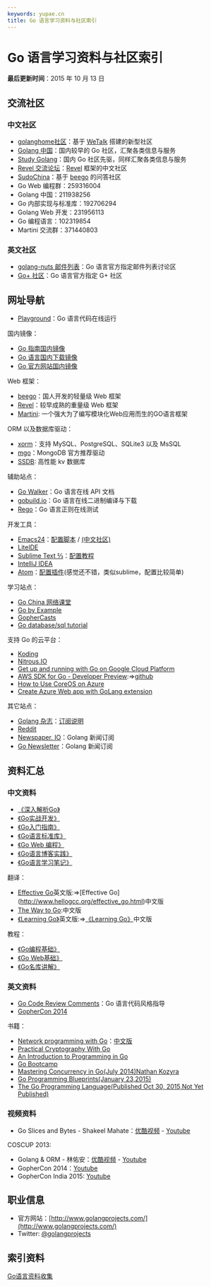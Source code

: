 ```yaml
---
keywords: yupae.cn
title: Go 语言学习资料与社区索引
---
```


# Go 语言学习资料与社区索引      

**最后更新时间**：2015 年 10 月 13 日

## 交流社区

### 中文社区

*   [golanghome社区](http://golanghome.com/)：基于 [WeTalk](https://github.com/beego/wetalk) 搭建的新型社区
*   [Golang 中国](http://www.golangtc.com/)：国内较早的 Go 社区，汇聚各类信息与服务
*   [Study Golang](http://studygolang.com/)：国内 Go 社区先驱，同样汇聚各类信息与服务
*   [Revel 交流论坛](http://gorevel.cn/)：[Revel](https://github.com/revel/revel) 框架的中文社区
*   [SudoChina](http://www.sudochina.com/)：基于 [beego](http://beego.me/) 的问答社区
*   Go Web 编程群：259316004
*   Golang 中国：211938256
*   Go 内部实现与标准库：192706294
*   Golang Web 开发：231956113
*   Go 编程语言：102319854
*   Martini 交流群：371440803

### 英文社区

*   [golang-nuts 邮件列表](https://groups.google.com/forum/#!forum/golang-nuts)：Go 语言官方指定邮件列表讨论区
*   [Go+ 社区](https://plus.google.com/u/0/communities/114112804251407510571)：Go 语言官方指定 G+ 社区

## 网址导航

*   [Playground](http://play.golang.org)：Go 语言代码在线运行


国内镜像：

*   [Go 指南国内镜像](http://tour.golangtc.com/)
*   [Go 语言国内下载镜像](http://www.golangtc.com/download)
*   [Go 官方网站国内镜像](http://docs.studygolang.com/)


Web 框架：

*   [beego](http://beego.me/)：国人开发的轻量级 Web 框架
*   [Revel](https://github.com/revel/revel)：较早成熟的重量级 Web 框架
*   [Martini](https://github.com/go-martini/martini): 一个强大为了编写模块化Web应用而生的GO语言框架


ORM 以及数据库驱动：

*   [xorm](https://github.com/go-xorm/xorm)：支持 MySQL、PostgreSQL、SQLite3 以及 MsSQL
*   [mgo](http://labix.org/mgo)：MongoDB 官方推荐驱动
*   [SSDB](http://www.ideawu.com/ssdb/zh_cn/): 高性能 kv 数据库


辅助站点：

*   [Go Walker](https://gowalker.org)：Go 语言在线 API 文档
*   [gobuild.io](http://gobuild.io/)：Go 语言在线二进制编译与下载
*   [Rego](http://regoio.herokuapp.com/)：Go 语言正则在线测试


开发工具：

*   [Emacs24](http://ftp.gnu.org/gnu/emacs/)：[配置脚本](https://github.com/wackonline/hack/blob/master/install-mint-dev/install-emacs.d.sh) / [(中文社区)](http://emacser.com/)
*   [LiteIDE](https://github.com/visualfc/liteide)
*   [Sublime Text 2⁄3](http://sublimetext.com)：[配置教程](http://my.oschina.net/Obahua/blog/110767)
*   [IntelliJ IDEA](http://www.jetbrains.com/idea/)
*   [Atom](https://atom.io)：[配置插件](https://atom.io/packages/go-plus)(感觉还不错，类似sublime，配置比较简单)


学习站点：

*   [Go China 网络课堂](http://edu.go-china.org/)
*   [Go by Example](https://gobyexample.com/)
*   [GopherCasts](https://gophercasts.io/)
*   [Go database/sql tutorial](http://go-database-sql.org/)


支持 Go 的云平台：

*   [Koding](https://koding.com/)
*   [Nitrous.IO](https://www.nitrous.io/)
*   [Get up and running with Go on Google Cloud Platform](https://cloud.google.com/go/)
*   [AWS SDK for Go - Developer Preview](http://aws.amazon.com/cn/sdk-for-go/):=&gt;[github](https://github.com/aws/aws-sdk-go)
*   [How to Use CoreOS on Azure](https://azure.microsoft.com/zh-cn/documentation/articles/virtual-machines-linux-coreos-how-to/)
*   [Create Azure Web app with GoLang extension](https://azure.microsoft.com/zh-cn/documentation/templates/101-webapp-with-golang/)

其它站点：

*   [Golang 杂志](https://flipboard.com/section/the-golang-magazine-bJ1GqB)：[订阅说明](http://bbs.go-china.org/post/476)
*   [Reddit](http://www.reddit.com/r/golang/)
*   [Newspaper. IO](http://www.newspaper.io/golang)：Golang 新闻订阅
*   [Go Newsletter](http://www.golangweekly.com/)：Golang 新闻订阅


## 资料汇总

### 中文资料

*   [《深入解析Go》](https://github.com/tiancaiamao/go-internals)
*   [《Go实战开发》](https://github.com/astaxie/Go-in-Action)
*   [《Go入门指南》](https://github.com/Unknwon/the-way-to-go_ZH_CN)
*   [《Go语言标准库》](https://github.com/polaris1119/The-Golang-Standard-Library-by-Example)
*   [《Go Web 编程》](https://github.com/astaxie/build-web-application-with-golang)
*   [《Go语言博客实践》](https://github.com/achun/Go-Blog-In-Action)
*   [《Go语言学习笔记》](https://github.com/qyuhen/book)


翻译：

*   [Effective Go](https://golang.org/doc/effective_go.html)英文版:=&gt;[Effective Go] (http://www.hellogcc.org/effective_go.html)中文版
*   [The Way to Go](https://github.com/Unknwon/the-way-to-go_ZH_CN):中文版
*   [《Learning Go》](https://github.com/miekg/gobook)英文版:=&gt;[《Learning Go》](https://github.com/mikespook/Learning-Go-zh-cn)中文版


教程：

*   [《Go编程基础》](https://github.com/Unknwon/go-fundamental-programming)
*   [《Go Web基础》](https://github.com/Unknwon/go-web-foundation)
*   [《Go名库讲解》](https://github.com/Unknwon/go-rock-libraries-showcases)

### 英文资料

*   [Go Code Review Comments](https://code.google.com/p/go-wiki/wiki/CodeReviewComments)：Go 语言代码风格指导
*   [GopherCon 2014](https://github.com/gophercon/2014-talks)


书籍：

*   [Network programming with Go](http://jan.newmarch.name/go/)：[中文版](https://github.com/astaxie/NPWG_zh)
*   [Practical Cryptography With Go](https://leanpub.com/gocrypto/read#leanpub-auto-select-bibliography)
*   [An Introduction to Programming in Go](http://www.golang-book.com/)
*   [Go Bootcamp](http://www.golangbootcamp.com/book)
*   [Mastering Concurrency in Go(July 2014)Nathan Kozyra](https://www.packtpub.com/application-development/mastering-concurrency-go)
*   [Go Programming Blueprints(January 23,2015)](https://www.packtpub.com/application-development/go-programming-blueprints)
*   [The Go Programming Language(Published Oct 30, 2015,Not Yet Published)](http://www.gopl.io/)

### 视频资料

*   Go Slices and Bytes - Shakeel Mahate：[优酷视频](http://v.youku.com/v_show/id_XNjkzMjM1Mjg4.html) - [Youtube](http://www.youtube.com/watch?v=dKlNSIUSfz0)

COSCUP 2013:

*   Golang &amp; ORM - 林佑安：[优酷视频](http://v.youku.com/v_show/id_XNjkzMTQ1MjYw.html) - [Youtube](http://www.youtube.com/watch?v=VwAtYGyjTks)
*   GopherCon 2014：[Youtube](http://confreaks.com/events/gophercon2014)
*   GopherCon India 2015: [Youtube](https://www.youtube.com/playlist?list=PLxFC1MYuNgJTY3uQ5Ja4F5Sz305nnrBOq)

## 职业信息

*   官方网站：[http://www.golangprojects.com/](http://www.golangprojects.com/)
*   Twitter: [@golangprojects](https://twitter.com/golangprojects)

## 索引资料

[Go语言资料收集](https://github.com/wonderfo/wonderfogo/wiki)

    